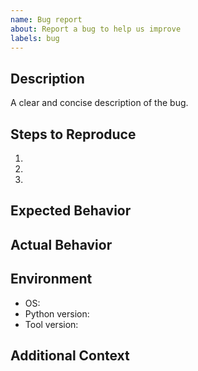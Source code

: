 ```yaml
---
name: Bug report
about: Report a bug to help us improve
labels: bug
---
```


## Description
A clear and concise description of the bug.

## Steps to Reproduce
1.
2.
3.

## Expected Behavior

## Actual Behavior

## Environment
- OS:
- Python version:
- Tool version:

## Additional Context
